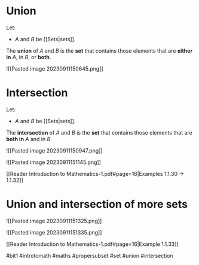 
# Union

Let:
- *A* and *B* be [[Sets|sets]].

The **union** of *A* and *B* is the **set** that contains those elements that are **either in** *A*, in *B*, or **both**.

![[Pasted image 20230911150645.png]]

# Intersection

Let:
- *A* and *B* be [[Sets|sets]].

The **intersection** of *A* and *B* is the **set** that contains those elements that are **both in** *A* and in *B*.

![[Pasted image 20230911150947.png]]

![[Pasted image 20230911151145.png]]

[[Reader Introduction to Mathematics-1.pdf#page=16|Examples 1.1.30 -> 1.1.32]]

# Union and intersection of more sets

![[Pasted image 20230911151325.png]]

![[Pasted image 20230911151335.png]]


[[Reader Introduction to Mathematics-1.pdf#page=16|Example 1.1.33]]


#bit1 #introtomath #maths #propersubset 
#set #union #intersection 